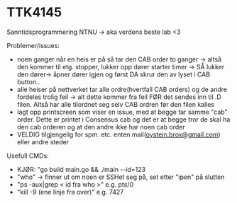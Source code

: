 # TTK4145

Sanntidsprogrammering NTNU -> aka verdens beste lab <3

Problemer/issues:
* noen ganger når en heis er på så tar den CAB order to ganger -> altså den kommer til etg. stopper, lukker opp dører starter timer -> SÅ lukker den dører-> åpner dører igjen og først DA skrur den av lyset i CAB button..
* alle heiser på nettverket tar alle ordre(hvertfall CAB orders) og de andre fordeles trolig feil -> alt dette kommer fra feil FØR det sendes inn til .D filen. Altså har alle tilordnet seg selv CAB ordren før den filen kalles
* lagt opp printscreen som viser en issue, med at begge tar samme "cab" order. Dette er printet i Consensus cab og det er at begge tror de skal ha den cab orderen og at den andre ikke har noen cab order
* VELDIG tilgjengelig for spm. etc. enten mail(oystein.brox@gmail.com) eller andre steder

Usefull CMDs:
* KJØR: "go build main.go && ./main --id=123
* "who" -> finner ut om noen er SSHet seg på, set etter "ipen" på slutten
* "ps -aux|grep < id fra who >" e.g. pts/0
* "kill -9 <prosess id fra sshd> (ene linje fra over)" e.g. 7427


